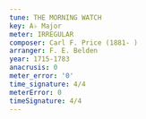 ```yaml
---
tune: THE MORNING WATCH
key: A♭ Major
meter: IRREGULAR
composer: Carl F. Price (1881- )
arranger: F. E. Belden
year: 1715-1783
anacrusis: 0
meter_error: '0'
time_signature: 4/4
meterError: 0
timeSignature: 4/4
---
```

